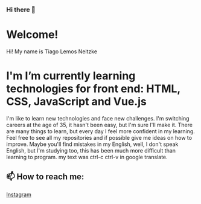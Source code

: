 ### Hi there 👋
# Welcome!

Hi! My name is Tiago Lemos Neitzke  

# I'm I’m currently learning technologies for front end: HTML, CSS, JavaScript and Vue.js
I'm like to learn new technologies and face new challenges. I'm switching careers at the age of 35, it hasn't been easy, but I'm sure I'll make it. There are many things to learn, but every day I feel more confident in my learning.
Feel free to see all my repositories and if possible give me ideas on how to improve.
Maybe you'll find mistakes in my English, well, I don't speak English, but I'm studying too, this has been much more difficult than learning to program. my text was ctrl-c ctrl-v in google translate.


## 📫 How to reach me:

[Instagram](https://www.instagram.com/tiagolemosneitzke/)


<!--
**TiagoLemosNeitzke/TiagoLemosNeitzke** is a ✨ _special_ ✨ repository because its `README.md` (this file) appears on your GitHub profile.

